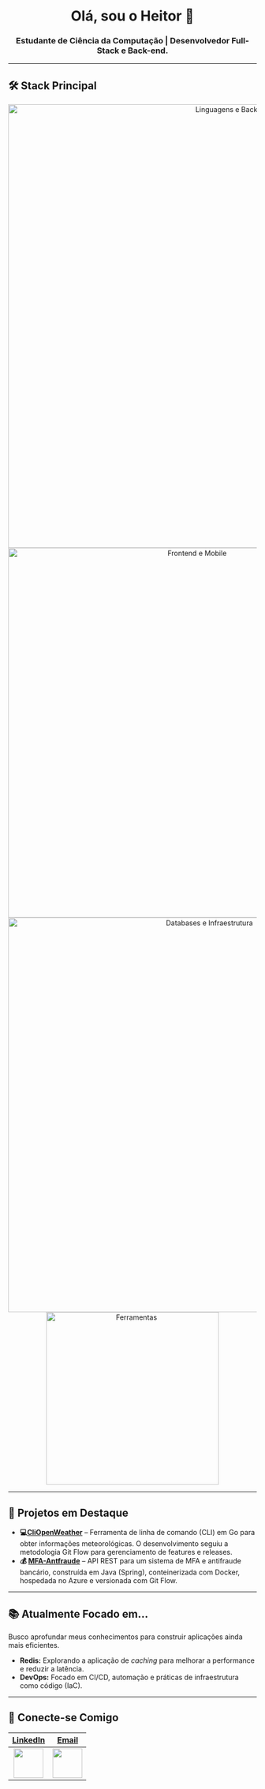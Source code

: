 <h1 align="center">Olá, sou o Heitor 👋</h1>

<h3 align="center">Estudante de Ciência da Computação | Desenvolvedor Full-Stack e Back-end.</h3>

---

## 🛠️ Stack Principal


<div align="center">
    <img src="https://skillicons.dev/icons?i=java,kotlin,go,py,nodejs,cpp,bash,spring,fastapi,express" alt="Linguagens e Back-end" width="900"/>
    <br>
    <img src="https://skillicons.dev/icons?i=javascript,typescript,html,css,nextjs,tailwind,styledcomponents,androidstudio" alt="Frontend e Mobile" width="750"/>
    <br>
    <img src="https://skillicons.dev/icons?i=mysql,postgres,mongodb,redis,dynamodb,docker,linux,aws,azure" alt="Databases e Infraestrutura" width="800"/>
    <br>
    <img src="https://skillicons.dev/icons?i=git,vercel,postman,arduino" alt="Ferramentas" width="350"/>
</div>

---

## 🚀 Projetos em Destaque

* **💻[CliOpenWeather](https://github.com/heitor-hsantos/cliopenweather)** – Ferramenta de linha de comando (CLI) em Go para obter informações meteorológicas. O desenvolvimento seguiu a metodologia Git Flow para gerenciamento de features e releases.
* **💰 [MFA-Antfraude](https://github.com/heitor-hsantos/antifraud)** – API REST para um sistema de MFA e antifraude bancário, construída em Java (Spring), conteinerizada com Docker, hospedada no Azure e versionada com Git Flow.


---

## 📚 Atualmente Focado em...

Busco aprofundar meus conhecimentos para construir aplicações ainda mais eficientes.

* **Redis:** Explorando a aplicação de *caching* para melhorar a performance e reduzir a latência.
* **DevOps:** Focado em CI/CD, automação e práticas de infraestrutura como código (IaC).

---

## 📧 Conecte-se Comigo

| **[LinkedIn](https://www.linkedin.com/in/heitorhsantos/)** | **[Email](mailto:heitor.santos118@gmail.com)** |
| :---: | :---: |
| <a href="https://www.linkedin.com/in/heitorhsantos/" target="_blank"><img src="https://skillicons.dev/icons?i=linkedin" width="60"/></a> | <a href="mailto:heitor.santos118@gmail.com" target="_blank"><img src="https://skillicons.dev/icons?i=gmail" width="60"/></a> |
